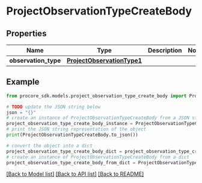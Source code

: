 # ProjectObservationTypeCreateBody


## Properties

Name | Type | Description | Notes
------------ | ------------- | ------------- | -------------
**observation_type** | [**ProjectObservationType1**](ProjectObservationType1.md) |  | 

## Example

```python
from procore_sdk.models.project_observation_type_create_body import ProjectObservationTypeCreateBody

# TODO update the JSON string below
json = "{}"
# create an instance of ProjectObservationTypeCreateBody from a JSON string
project_observation_type_create_body_instance = ProjectObservationTypeCreateBody.from_json(json)
# print the JSON string representation of the object
print(ProjectObservationTypeCreateBody.to_json())

# convert the object into a dict
project_observation_type_create_body_dict = project_observation_type_create_body_instance.to_dict()
# create an instance of ProjectObservationTypeCreateBody from a dict
project_observation_type_create_body_from_dict = ProjectObservationTypeCreateBody.from_dict(project_observation_type_create_body_dict)
```
[[Back to Model list]](../README.md#documentation-for-models) [[Back to API list]](../README.md#documentation-for-api-endpoints) [[Back to README]](../README.md)



